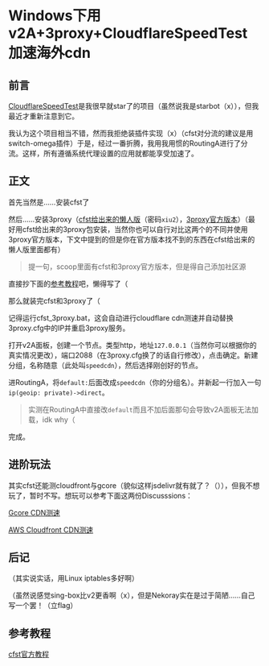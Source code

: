 # Windows下用v2A+3proxy+CloudflareSpeedTest加速海外cdn

## 前言

[CloudflareSpeedTest](https://github.com/XIU2/cloudflareSpeedTest)是我很早就star了的项目（虽然说我是starbot（x）），但我最近才重新注意到它。

我认为这个项目相当不错，然而我拒绝装插件实现（x）（cfst对分流的建议是用switch-omega插件）于是，经过一番折腾，我用我用惯的RoutingA进行了分流。这样，所有遵循系统代理设置的应用就都能享受加速了。

## 正文

首先当然是……安装cfst了

然后……安装3proxy（[cfst给出来的懒人版](https://pan.lanzouf.com/b074km92f)（密码`xiu2`），[3proxy官方版本](https://github.com/z3APA3A/3proxy/releases/)）（最好用cfst给出来的3proxy包安装，当然你也可以自行对比这两个的不同并使用3proxy官方版本，下文中提到的但是你在官方版本找不到的东西在cfst给出来的懒人版里面都有）

> 提一句，scoop里面有cfst和3proxy官方版本，但是得自己添加社区源

直接抄下面的[参考教程](#参考教程)吧，懒得写了（

那么就装完cfst和3proxy了（

记得运行cfst_3proxy.bat，这会自动进行cloudflare cdn测速并自动替换3proxy.cfg中的IP并重启3proxy服务。

打开v2A面板，创建一个节点。类型http，地址`127.0.0.1`（当然你可以根据你的真实情况更改），端口2088（在3proxy.cfg换了的话自行修改），点击确定。新建分组，名称随意（此处叫`speedcdn`），然后选择刚创好的节点。

进RoutingA，将`default:`后面改成`speedcdn`（你的分组名）。并新起一行加入一句`ip(geoip: private)->direct`。

> 实测在RoutingA中直接改`default`而且不加后面那句会导致v2A面板无法加载，idk why（

完成。

## 进阶玩法

其实cfst还能测cloudfront与gcore（貌似这样jsdelivr就有就了？（）），但我不想玩了，暂时不写。想玩可以参考下面这两份Discusssions：

[Gcore CDN测速](https://github.com/XIU2/CloudflareSpeedTest/discussions/303)

[AWS Cloudfront CDN测速](https://github.com/XIU2/CloudflareSpeedTest/discussions/304)

## 后记

（其实说实话，用Linux iptables多好啊）

（虽然说感觉sing-box比v2更香啊（x），但是Nekoray实在是过于简陋……自己写一个罢！（立flag）

## 参考教程

[cfst官方教程](https://github.com/XIU2/CloudflareSpeedTest/discussions/71)
